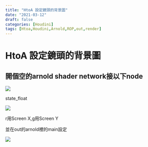 ```yaml
---
title: "HtoA 設定鏡頭的背景圖"
date: "2021-03-12"
draft: false
categories: [Houdini]
tags: [Htoa,Houdini,Arnold,ROP,out,render]
---
```

# HtoA 設定鏡頭的背景圖

開個空的arnold shader network接以下node
---

![](https://i.imgur.com/2DCWBK6.png)

state_float

![](https://i.imgur.com/xivxwGb.png)

r用Screen X,g用Screen Y

並在out的arnold裡的main設定

![](https://i.imgur.com/gtCIqPJ.png)

